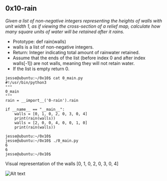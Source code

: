 ## 0x10-rain

*Given a list of non-negative integers representing the heights of walls with unit width 1, as if viewing the cross-section of a relief map, calculate how many square units of water will be retained after it rains.*

* Prototype: def rain(walls)
* walls is a list of non-negative integers.
* Return: Integer indicating total amount of rainwater retained.
* Assume that the ends of the list (before index 0 and after index walls[-1]) are not walls, meaning they will not retain water.
* If the list is empty return 0.

```
jesse@ubuntu:~/0x10$ cat 0_main.py
#!/usr/bin/python3
"""
0_main
"""
rain = __import__('0-rain').rain

if __name__ == "__main__":
    walls = [0, 1, 0, 2, 0, 3, 0, 4]
    print(rain(walls))
    walls = [2, 0, 0, 4, 0, 0, 1, 0]
    print(rain(walls))

jesse@ubuntu:~/0x10$ 
jesse@ubuntu:~/0x10$ ./0_main.py
6
6
jesse@ubuntu:~/0x10$ 
```

Visual representation of the walls [0, 1, 0, 2, 0, 3, 0, 4]

![Alt text](https://s3.eu-west-3.amazonaws.com/hbtn.intranet/uploads/medias/2021/4/85ef782020ac6efdc7004b62ea86724a552285b4.png?X-Amz-Algorithm=AWS4-HMAC-SHA256&X-Amz-Credential=AKIA4MYA5JM5DUTZGMZG%2F20230619%2Feu-west-3%2Fs3%2Faws4_request&X-Amz-Date=20230619T103532Z&X-Amz-Expires=86400&X-Amz-SignedHeaders=host&X-Amz-Signature=357eb27c8acf04cbfafd39e45f7d695d4f24f4f4e3748aa369cdda1b6ce45fd0)
